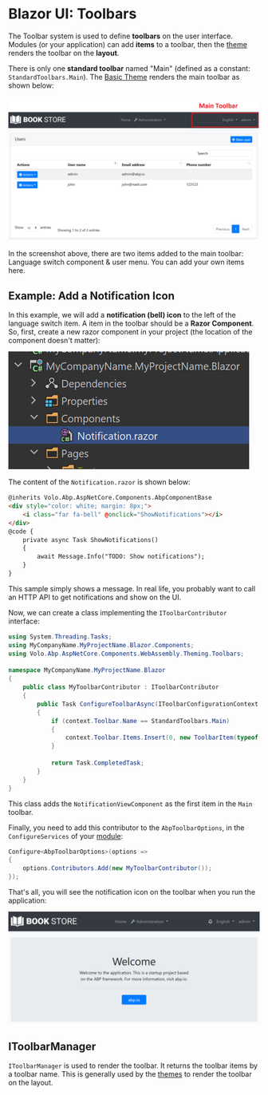 # Blazor UI: Toolbars

The Toolbar system is used to define **toolbars** on the user interface. Modules (or your application) can add **items** to a toolbar, then the [theme](Theming.md) renders the toolbar on the **layout**.

There is only one **standard toolbar** named "Main" (defined as a constant: `StandardToolbars.Main`). The [Basic Theme](Basic-Theme) renders the main toolbar as shown below:

![bookstore-toolbar-highlighted](../../images/bookstore-toolbar-highlighted.png)

In the screenshot above, there are two items added to the main toolbar: Language switch component & user menu. You can add your own items here.

## Example: Add a Notification Icon

In this example, we will add a **notification (bell) icon** to the left of the language switch item. A item in the toolbar should be a **Razor Component**. So, first, create a new razor component in your project (the location of the component doesn't matter):

![bookstore-notification-view-component](../../images/blazor-notification-bell-component.png)

The content of the `Notification.razor` is shown below:

````html
@inherits Volo.Abp.AspNetCore.Components.AbpComponentBase
<div style="color: white; margin: 8px;">
    <i class="far fa-bell" @onclick="ShowNotifications"></i>
</div>
@code {
    private async Task ShowNotifications()
    {
        await Message.Info("TODO: Show notifications");
    }
}
````

This sample simply shows a message. In real life, you probably want to call an HTTP API to get notifications and show on the UI.

Now, we can create a class implementing the `IToolbarContributor` interface:

````csharp
using System.Threading.Tasks;
using MyCompanyName.MyProjectName.Blazor.Components;
using Volo.Abp.AspNetCore.Components.WebAssembly.Theming.Toolbars;

namespace MyCompanyName.MyProjectName.Blazor
{
    public class MyToolbarContributor : IToolbarContributor
    {
        public Task ConfigureToolbarAsync(IToolbarConfigurationContext context)
        {
            if (context.Toolbar.Name == StandardToolbars.Main)
            {
                context.Toolbar.Items.Insert(0, new ToolbarItem(typeof(Notification)));
            }

            return Task.CompletedTask;
        }
    }
}
````

This class adds the `NotificationViewComponent` as the first item in the `Main` toolbar.

Finally, you need to add this contributor to the `AbpToolbarOptions`, in the `ConfigureServices` of your [module](../../Module-Development-Basics.md):

````csharp
Configure<AbpToolbarOptions>(options =>
{
    options.Contributors.Add(new MyToolbarContributor());
});
````

That's all, you will see the notification icon on the toolbar when you run the application:

![bookstore-notification-icon-on-toolbar](../../images/bookstore-notification-icon-on-toolbar.png)

## IToolbarManager

`IToolbarManager` is used to render the toolbar. It returns the toolbar items by a toolbar name. This is generally used by the [themes](Theming.md) to render the toolbar on the layout.
